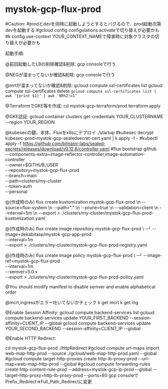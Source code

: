 # mystok-gcp-flux-prod
#Caution:
#prodとdevを同時に起動しようとするとバグるので、prod起動次第devを起動する
#gcloud config configulations activateで切り替えが必要かも
#k config use-context YOUR_CONTEXT_NAMEで障害時に対象クラスタの切り替えが必要かも

起動手順:

@前回起動したLBの削除確認&削除:
gcp consoleで行う

@NEGが溜まってないか確認&削除:
gcp consoleで行う

@mrtが溜まってないか確認&削除:
gcloud compute ssl-certificates list
gcloud compute ssl-certificates delete `gcloud compute ssl-certificates list | awk '{print $1}' | awk 'NR%2!=1'`

@TerraformでGKE等を作成:
cd mystok-gcp-terraform/prod
terraform apply

@GKE認証:
gcloud container clusters get-credentials YOUR_CLUSTERNAME --region YOUR_REGION

@kubesecの鍵、本体、Fluxをk8sにデプロイ
./startup
#kubesec decrypt kubesec-prod-mystok-gcp-sealedsecret-cert.yaml | k apply -f -
#kubectl apply -f https://github.com/bitnami-labs/sealed-secrets/releases/download/v0.12.6/controller.yaml
#flux bootstrap github \
  --components-extra=image-reflector-controller,image-automation-controller \
  --owner=$GITHUB_USER \
  --repository=mystok-gcp-flux-prod \
  --branch=main \
  --path=clusters/my-cluster \
  --token-auth \
  --personal

@(作成時のみ)
flux create kustomization mystok-gcp-flux-prod \\n  --source=flux-system \\n  --path="." \\n  --prune=true \\n  --validation=client \\n  --interval=5m \\n  --export > ./clusters/my-cluster/mystok-gcp-flux-prod-kustomization.yaml

@(作成時のみ)
flux create image repository mystok-gcp-flux-prod \                        ─╯
--image=dekabitasp/mystok-gcp-app-prod \
--interval=1m \
--export > ./clusters/my-cluster/mystok-gcp-flux-prod-registry.yaml

@(作成時のみ)
flux create image policy mystok-gcp-flux-prod \                                                                                                             ─╯
--image-ref=mystok-gcp-flux-prod \
--interval=1m \
--semver=5.0.x \
--export > ./clusters/my-cluster/mystok-gcp-flux-prod-policy.yaml

@You should modify manifest to disable semver and enable alphabetical order

 
@mcrt,ingressがエラー吐いてないかチェック
k get mcrt
k get ing

@Enable Session Affinity:
gcloud compute backend-services list
gcloud compute backend-services update YOUR_FIRST_BACKEND --session-affinity=CLIENT_IP --global
gcloud compute backend-services update YOUR_SECOND_BACKEND --session-affinity=CLIENT_IP --global

@Enable HTTP Redirect:

cd mystok-gcp-flux-prod
./httpRedirect
#gcloud compute url-maps import web-map-http-prod --source ./gcloud/web-map-http-prod.yaml --global
#gcloud compute target-http-proxies create http-lb-proxy-prod --url-map=web-map-http-prod --global
#gcloud compute forwarding-rules create http-content-rule-prod --address=mystok-gcp-ip-prod --global --target-http-proxy=http-lb-proxy-prod --ports=80
gcp consoleでPrefix_Redirect=>Full_Path_Redirectに変更

